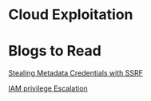 # Cloud Exploitation 

# Blogs to Read 

[ Stealing Metadata Credentials with SSRF ](https://hackingthe.cloud/aws/exploitation/ec2-metadata-ssrf/)

[ IAM privilege Escalation ](https://hackingthe.cloud/aws/exploitation/iam_privilege_escalation/)
